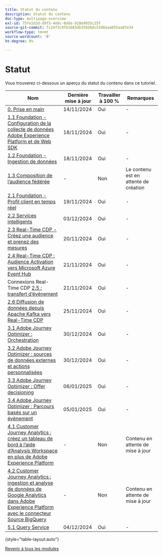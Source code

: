 ```yaml
---
title: Statut du contenu
description: Statut du contenu
doc-type: multipage-overview
exl-id: 75fe2d3d-d9f5-4e9c-8dde-928e9935c25f
source-git-commit: fc24f3c9fb1683db35026dc53d0aaa055aa87e34
workflow-type: tm+mt
source-wordcount: '0'
ht-degree: 0%

---
```


# Statut

Vous trouverez ci-dessous un aperçu du statut du contenu dans ce tutoriel.

| Nom | Dernière mise à jour | Travailler à 100 % | Remarques         |
| ---------------------- | ------------ | ------------ |------------ |
| [0. Prise en main ](./modules/gettingstarted/gettingstarted/getting-started.md) | 14/11/2024 | Oui | - |
| [1.1 Foundation - Configuration de la collecte de données Adobe Experience Platform et de Web SDK](./modules/datacollection/module1.1/data-ingestion-launch-web-sdk.md) | 18/11/2024 | Oui | - |
| [1.2 Foundation - Ingestion de données](./modules/datacollection/module1.2/data-ingestion.md) | 18/11/2024 | Oui | - |
| [1.3 Composition de l’audience fédérée](./modules/datacollection/module1.3/fac.md) | - | Non | Le contenu est en attente de création |
| [2.1 Foundation - Profil client en temps réel](./modules/rtcdp-b2c/module2.1/real-time-customer-profile.md) | 19/11/2024 | Oui | - |
| [2.2 Services intelligents](./modules/rtcdp-b2c/module2.2/intelligent-services.md) | 03/12/2024 | Oui | - |
| [2.3 Real-Time CDP - Créez une audience et prenez des mesures](./modules/rtcdp-b2c/module2.3/real-time-cdp-build-a-segment-take-action.md) | 20/11/2024 | Oui | - |
| [2.4 Real-Time CDP : Audience Activation vers Microsoft Azure Event Hub](./modules/rtcdp-b2c/module2.4/segment-activation-microsoft-azure-eventhub.md) | 21/11/2024 | Oui | - |
| Connexions Real-Time CDP [2.5 : transfert d’événement](./modules/rtcdp-b2c/module2.5/aep-data-collection-ssf.md) | 21/11/2024 | Oui | - |
| [2.6 Diffusion de données depuis Apache Kafka vers Real-Time CDP](./modules/rtcdp-b2c/module2.6/aep-apache-kafka.md) | 25/11/2024 | Oui | - |
| [3.1 Adobe Journey Optimizer : Orchestration](./modules/ajo-b2c/module3.1/journey-orchestration-create-account.md) | 30/12/2024 | Oui | - |
| [3.2 Adobe Journey Optimizer : sources de données externes et actions personnalisées](./modules/ajo-b2c/module3.2/journey-orchestration-external-weather-api-sms.md) | 30/12/2024 | Oui | - |
| [3.3 Adobe Journey Optimizer : Offer decisioning ](./modules/ajo-b2c/module3.3/offer-decisioning.md) | 06/01/2025 | Oui | - |
| [3.4 Adobe Journey Optimizer : Parcours basés sur un événement](./modules/ajo-b2c/module3.4/journeyoptimizer.md) | 05/01/2025 | Oui | - |
| [4.1 Customer Journey Analytics : créez un tableau de bord à l’aide d’Analysis Workspace en plus de Adobe Experience Platform](./modules/cja-b2c/module4.1/customer-journey-analytics-build-a-dashboard.md) | - | Non | Contenu en attente de mise à jour |
| [4.2 Customer Journey Analytics : ingestion et analyse de données de Google Analytics dans Adobe Experience Platform avec le connecteur Source BigQuery](./modules/cja-b2c/module4.2/customer-journey-analytics-bigquery-gcp.md) | - | Non | Contenu en attente de mise à jour |
| [5.1 Query Service](./modules/datadistiller/module5.1/query-service.md) | 04/12/2024 | Oui | - |

{style="table-layout:auto"}

[Revenir à tous les modules](./overview.md)
